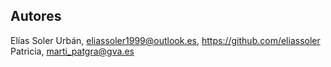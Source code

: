 ## Autores
Elías Soler Urbán, eliassoler1999@outlook.es, https://github.com/eliassoler
Patricia, marti_patgra@gva.es